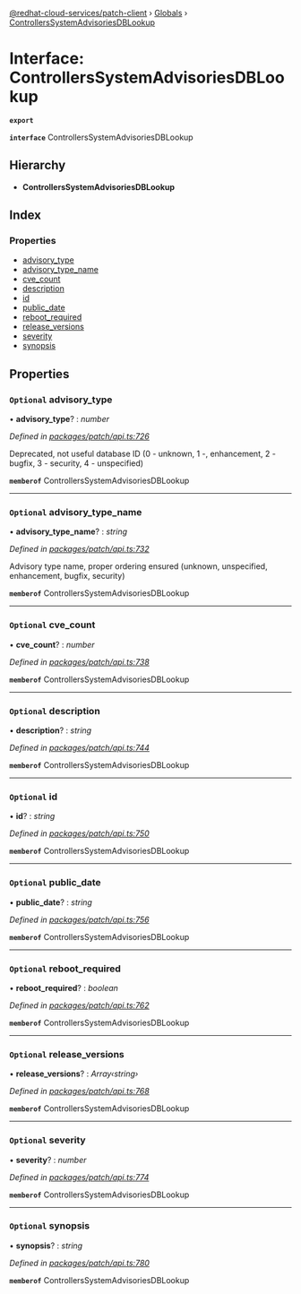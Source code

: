 [@redhat-cloud-services/patch-client](../README.md) › [Globals](../globals.md) › [ControllersSystemAdvisoriesDBLookup](controllerssystemadvisoriesdblookup.md)

# Interface: ControllersSystemAdvisoriesDBLookup

**`export`** 

**`interface`** ControllersSystemAdvisoriesDBLookup

## Hierarchy

* **ControllersSystemAdvisoriesDBLookup**

## Index

### Properties

* [advisory_type](controllerssystemadvisoriesdblookup.md#optional-advisory_type)
* [advisory_type_name](controllerssystemadvisoriesdblookup.md#optional-advisory_type_name)
* [cve_count](controllerssystemadvisoriesdblookup.md#optional-cve_count)
* [description](controllerssystemadvisoriesdblookup.md#optional-description)
* [id](controllerssystemadvisoriesdblookup.md#optional-id)
* [public_date](controllerssystemadvisoriesdblookup.md#optional-public_date)
* [reboot_required](controllerssystemadvisoriesdblookup.md#optional-reboot_required)
* [release_versions](controllerssystemadvisoriesdblookup.md#optional-release_versions)
* [severity](controllerssystemadvisoriesdblookup.md#optional-severity)
* [synopsis](controllerssystemadvisoriesdblookup.md#optional-synopsis)

## Properties

### `Optional` advisory_type

• **advisory_type**? : *number*

*Defined in [packages/patch/api.ts:726](https://github.com/RedHatInsights/javascript-clients/blob/c0f4325/packages/patch/api.ts#L726)*

Deprecated, not useful database ID (0 - unknown, 1 -, enhancement, 2 - bugfix, 3 - security, 4 - unspecified)

**`memberof`** ControllersSystemAdvisoriesDBLookup

___

### `Optional` advisory_type_name

• **advisory_type_name**? : *string*

*Defined in [packages/patch/api.ts:732](https://github.com/RedHatInsights/javascript-clients/blob/c0f4325/packages/patch/api.ts#L732)*

Advisory type name, proper ordering ensured (unknown, unspecified, enhancement, bugfix, security)

**`memberof`** ControllersSystemAdvisoriesDBLookup

___

### `Optional` cve_count

• **cve_count**? : *number*

*Defined in [packages/patch/api.ts:738](https://github.com/RedHatInsights/javascript-clients/blob/c0f4325/packages/patch/api.ts#L738)*

**`memberof`** ControllersSystemAdvisoriesDBLookup

___

### `Optional` description

• **description**? : *string*

*Defined in [packages/patch/api.ts:744](https://github.com/RedHatInsights/javascript-clients/blob/c0f4325/packages/patch/api.ts#L744)*

**`memberof`** ControllersSystemAdvisoriesDBLookup

___

### `Optional` id

• **id**? : *string*

*Defined in [packages/patch/api.ts:750](https://github.com/RedHatInsights/javascript-clients/blob/c0f4325/packages/patch/api.ts#L750)*

**`memberof`** ControllersSystemAdvisoriesDBLookup

___

### `Optional` public_date

• **public_date**? : *string*

*Defined in [packages/patch/api.ts:756](https://github.com/RedHatInsights/javascript-clients/blob/c0f4325/packages/patch/api.ts#L756)*

**`memberof`** ControllersSystemAdvisoriesDBLookup

___

### `Optional` reboot_required

• **reboot_required**? : *boolean*

*Defined in [packages/patch/api.ts:762](https://github.com/RedHatInsights/javascript-clients/blob/c0f4325/packages/patch/api.ts#L762)*

**`memberof`** ControllersSystemAdvisoriesDBLookup

___

### `Optional` release_versions

• **release_versions**? : *Array‹string›*

*Defined in [packages/patch/api.ts:768](https://github.com/RedHatInsights/javascript-clients/blob/c0f4325/packages/patch/api.ts#L768)*

**`memberof`** ControllersSystemAdvisoriesDBLookup

___

### `Optional` severity

• **severity**? : *number*

*Defined in [packages/patch/api.ts:774](https://github.com/RedHatInsights/javascript-clients/blob/c0f4325/packages/patch/api.ts#L774)*

**`memberof`** ControllersSystemAdvisoriesDBLookup

___

### `Optional` synopsis

• **synopsis**? : *string*

*Defined in [packages/patch/api.ts:780](https://github.com/RedHatInsights/javascript-clients/blob/c0f4325/packages/patch/api.ts#L780)*

**`memberof`** ControllersSystemAdvisoriesDBLookup
